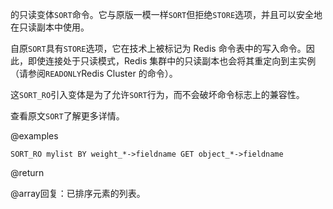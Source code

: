 的只读变体`SORT`命令。它与原版一模一样`SORT`但拒绝`STORE`选项，并且可以安全地在只读副本中使用。

自原`SORT`具有`STORE`选项，它在技术上被标记为 Redis 命令表中的写入命令。因此，即使连接处于只读模式，Redis 集群中的只读副本也会将其重定向到主实例（请参阅`READONLY`Redis Cluster 的命令）。

这`SORT_RO`引入变体是为了允许`SORT`行为，而不会破坏命令标志上的兼容性。

查看原文`SORT`了解更多详情。

@examples

    SORT_RO mylist BY weight_*->fieldname GET object_*->fieldname

@return

@array回复：已排序元素的列表。
